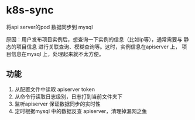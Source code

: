 # k8s-sync

将api server的pod 数据同步到 mysql

原因：用户发布项目实例后，想查询一下实例的信息（比如ip等），通常需要与 静态的项目信息 进行关联查询、模糊查询等。这时，实例信息在apiserver 上， 项目信息在mysql 上，处理起来就不太方便。

## 功能

1. 从配置文件中读取 apiserver token
2. 从命令行读取日志级别，日志打到当前文件夹下
3. 监听apiserver 保证数据同步的实时性
4. 定时根据mysql 中的数据反查 apiserver，清理掉漏网之鱼
